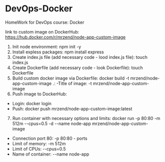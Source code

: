 # DevOps-Docker
HomeWork for DevOps course: Docker

link to custom image on DockerHub: https://hub.docker.com/r/mrzend/node-app-custom-image

1. Init node environment: npm init -y
2. Install expless packages: npm install express
3. Create index.js file (add necessary code - lood index.js file): touch index.js
4. Create Dockerfile (add necessary code - look Dockerfile): touch Dockerfile
5. Build custom docker image via Dockerfile: docker build -t mrzend/node-app-custom-image .:
-Title of image: -t mrzend/node-app-custom-image
6. Push image to DockerHub:
- Login: docker login
- Push: docker push mrzend/node-app-custom-image:latest
7. Run container with necessary options and limits: 
docker run -p 80:80 -m 512m --cpus=0.5 -d --name node-app mrzend/node-app-custom-image
- Connection port 80: -p 80:80 - ports
- Limit of memory: -m 512m
- Limit of CPUs: --cpus=0.5
- Name of container: --name node-app
